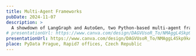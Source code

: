 ```yaml
---
title: Multi-Agent Frameworks
pubDate: 2024-11-07
description: >
  A showdown of LangGraph and AutoGen, two Python-based multi-agent frameworks.
# presentationUrl: https://www.canva.com/design/DAGVUsoR_To/NMAggL4Skp9kAw6DBu3z4w/view
presentationUrl: https://www.canva.com/design/DAGVUsoR_To/NMAggL4Skp9kAw6DBu3z4w/view?embed
place: PyData Prague, Rapid7 offices, Czech Republic
---
```

